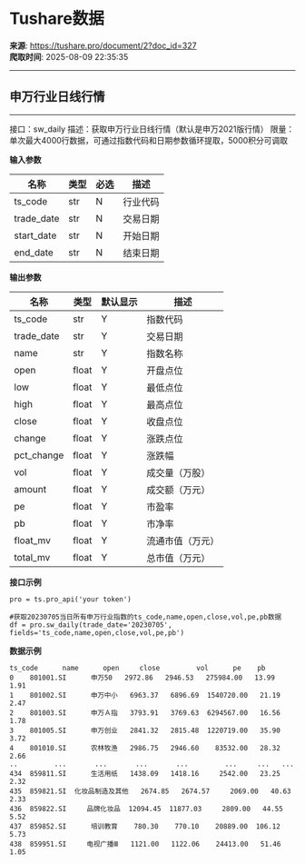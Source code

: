 # Tushare数据

**来源**: https://tushare.pro/document/2?doc_id=327  
**爬取时间**: 2025-08-09 22:35:35

---

## 申万行业日线行情

---

接口：sw\_daily
描述：获取申万行业日线行情（默认是申万2021版行情）
限量：单次最大4000行数据，可通过指数代码和日期参数循环提取，5000积分可调取

**输入参数**

| 名称 | 类型 | 必选 | 描述 |
| --- | --- | --- | --- |
| ts\_code | str | N | 行业代码 |
| trade\_date | str | N | 交易日期 |
| start\_date | str | N | 开始日期 |
| end\_date | str | N | 结束日期 |

**输出参数**

| 名称 | 类型 | 默认显示 | 描述 |
| --- | --- | --- | --- |
| ts\_code | str | Y | 指数代码 |
| trade\_date | str | Y | 交易日期 |
| name | str | Y | 指数名称 |
| open | float | Y | 开盘点位 |
| low | float | Y | 最低点位 |
| high | float | Y | 最高点位 |
| close | float | Y | 收盘点位 |
| change | float | Y | 涨跌点位 |
| pct\_change | float | Y | 涨跌幅 |
| vol | float | Y | 成交量（万股） |
| amount | float | Y | 成交额（万元） |
| pe | float | Y | 市盈率 |
| pb | float | Y | 市净率 |
| float\_mv | float | Y | 流通市值（万元） |
| total\_mv | float | Y | 总市值（万元） |

**接口示例**

```
pro = ts.pro_api('your token')

#获取20230705当日所有申万行业指数的ts_code,name,open,close,vol,pe,pb数据
df = pro.sw_daily(trade_date='20230705', fields='ts_code,name,open,close,vol,pe,pb')
```

**数据示例**

```
ts_code      name      open     close         vol      pe    pb
0    801001.SI      申万50   2972.86   2946.53   275984.00   13.99  1.91
1    801002.SI      申万中小   6963.37   6896.69  1540720.00   21.19  2.47
2    801003.SI      申万Ａ指   3793.91   3769.63  6294567.00   16.56  1.78
3    801005.SI      申万创业   2841.32   2815.48  1220719.00   35.90  3.72
4    801010.SI      农林牧渔   2986.75   2946.60    83532.00   28.32  2.66
..         ...       ...       ...       ...         ...     ...   ...
434  859811.SI      生活用纸   1438.09   1418.16     2542.00   23.25  2.32
435  859821.SI  化妆品制造及其他   2674.85   2674.57     2069.00   40.63  2.33
436  859822.SI     品牌化妆品  12094.45  11877.03     2809.00   44.55  5.52
437  859852.SI      培训教育    780.30    770.10    20889.00  106.12  5.73
438  859951.SI     电视广播Ⅲ   1121.00   1122.06    24413.00   51.46  1.05
```
